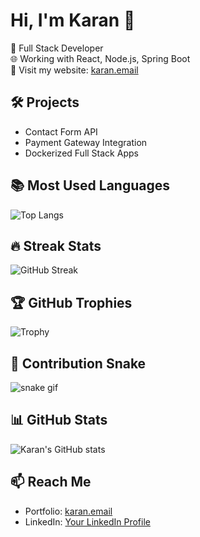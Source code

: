 # Hi, I'm Karan 👋

🚀 Full Stack Developer  
🌐 Working with React, Node.js, Spring Boot  
💼 Visit my website: [karan.email](https://karan.email)

## 🛠️ Projects
- Contact Form API
- Payment Gateway Integration
- Dockerized Full Stack Apps

## 📚 Most Used Languages
![Top Langs](https://github-readme-stats.vercel.app/api/top-langs/?username=knkrn5&layout=compact&theme=radical)

## 🔥 Streak Stats
![GitHub Streak](https://streak-stats.demolab.com/?user=knkrn5&theme=radical)

## 🏆 GitHub Trophies
![Trophy](https://github-profile-trophy.vercel.app/?username=knkrn5&theme=radical)

## 🐍 Contribution Snake
![snake gif](https://raw.githubusercontent.com/knkrn5/knkrn5/output/github-contribution-grid-snake.svg)


## 📊 GitHub Stats
![Karan's GitHub stats](https://github-readme-stats.vercel.app/api?username=knkrn5&show_icons=true&theme=radical)

## 📫 Reach Me
- Portfolio: [karan.email](https://karan.email)
- LinkedIn: [Your LinkedIn Profile](#)
